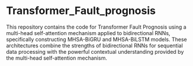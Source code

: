 # Transformer_Fault_prognosis

This repository contains the code for Transformer Fault Prognosis using a multi-head self-attention mechanism applied to bidirectional RNNs, specifically constructing MHSA-BiGRU and MHSA-BiLSTM models. These architectures combine the strengths of bidirectional RNNs for sequential data processing with the powerful contextual understanding provided by the multi-head self-attention mechanism. 

